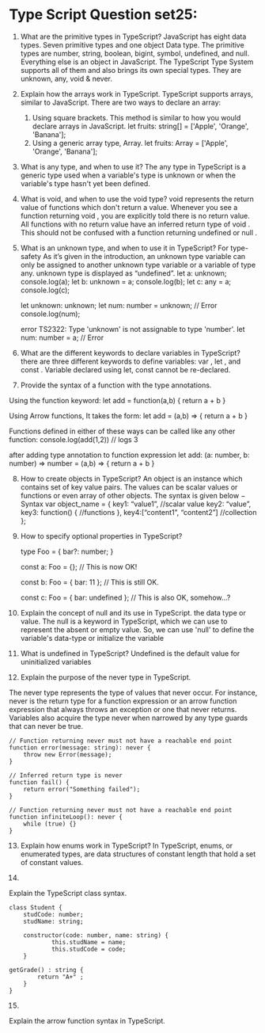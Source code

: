 # Type Script Question set25: 


1. What are the primitive types in TypeScript?
JavaScript has eight data types. Seven primitive types and one object Data type. The primitive types are number, string, boolean, bigint, symbol, undefined, and null. Everything else is an object in JavaScript.
The TypeScript Type System supports all of them and also brings its own special types. They are unknown, any, void & never.  





2. Explain how the arrays work in TypeScript.
TypeScript supports arrays, similar to JavaScript. There are two ways to declare an array:
    1. Using square brackets. This method is similar to how you would declare arrays in JavaScript.
let fruits: string[] = ['Apple', 'Orange', 'Banana'];
    2. Using a generic array type, Array<elementType>.
let fruits: Array<string> = ['Apple', 'Orange', 'Banana'];  




3. What is any type, and when to use it?
The any type in TypeScript is a generic type used when a variable's type is unknown or when the variable's type hasn't yet been defined.  




4. What is void, and when to use the void type?
void represents the return value of functions which don't return a value. Whenever you see a function returning void , you are explicitly told there is no return value. All functions with no return value have an inferred return type of void . This should not be confused with a function returning undefined or null .  





5. What is an unknown type, and when to use it in TypeScript?
For type-safety
As it’s given in the introduction, an unknown type variable can only be assigned to another unknown type variable or a variable of type any. unknown type is displayed as “undefined”.
    let a: unknown;
    console.log(a);
    let b: unknown = a;
    console.log(b);
    let c: any = a;
    console.log(c);

    let unknown: unknown;
    let num: number = unknown; // Error
    console.log(num);

    error TS2322: Type 'unknown' is not assignable to type 'number'.
    let num: number = a; // Error 





6. What are the different keywords to declare variables in TypeScript?
there are three different keywords to define variables: var , let , and const .
	Variable declared using let, const cannot be re-declared. 




7. Provide the syntax of a function with the type annotations.

Using the function keyword:
    let add = function(a,b) { return a + b }


Using Arrow functions, It takes the form:
    let add = (a,b) => { return a + b }


Functions defined in either of these ways can be called like any other function:
    console.log(add(1,2)) // logs 3 

after adding type annotation to function expression
    let add: (a: number, b: number) => number = (a,b) => { return a + b } 




8. How to create objects in TypeScript?
An object is an instance which contains set of key value pairs. The values can be scalar values or functions or even array of other objects. The syntax is given below −
Syntax
    var object_name = { 
        key1: “value1”, //scalar value 
        key2: “value”,  
        key3: function() {
            //functions 
        }, 
        key4:[“content1”, “content2”] //collection  
    }; 





9. How to specify optional properties in TypeScript?

    type Foo = {
        bar?: number;
    }

    const a: Foo = {}; // This is now OK!

    const b: Foo = { bar: 11 }; // This is still OK.

    const c: Foo = { bar: undefined }; // This is also OK, somehow…? 




10. Explain the concept of null and its use in TypeScript.
the data type or value. 
The null is a keyword in TypeScript, which we can use to represent the absent or empty value. 
So, we can use 'null' to define the variable's data-type or initialize the variable 






11. What is undefined in TypeScript?
	Undefined is the default value for uninitialized variables 




12. Explain the purpose of the never type in TypeScript.
	
The never type represents the type of values that never occur. For instance, never is the return type for a function expression or an arrow function expression that always throws an exception or one that never returns. Variables also acquire the type never when narrowed by any type guards that can never be true.

    // Function returning never must not have a reachable end point
    function error(message: string): never {
        throw new Error(message);
    }
    
    // Inferred return type is never
    function fail() {
        return error("Something failed");
    }
    
    // Function returning never must not have a reachable end point
    function infiniteLoop(): never {
        while (true) {}
    } 




13. Explain how enums work in TypeScript?
In TypeScript, enums, or enumerated types, are data structures of constant length that hold a set of constant values. 



14.
Explain the TypeScript class syntax.

    class Student {  
        studCode: number;  
        studName: string;  
    
        constructor(code: number, name: string) {  
                this.studName = name;  
                this.studCode = code;  
        }  
    
    getGrade() : string {  
            return "A+" ;  
        }  
    }  



15.
Explain the arrow function syntax in TypeScript.
